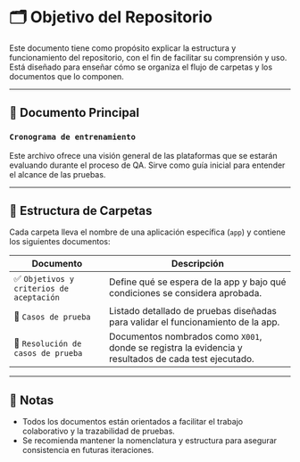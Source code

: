 # 🗂 Objetivo del Repositorio

Este documento tiene como propósito explicar la estructura y funcionamiento del repositorio, con el fin de facilitar su comprensión y uso. Está diseñado para enseñar cómo se organiza el flujo de carpetas y los documentos que lo componen.

---

## 📖 Documento Principal

### `Cronograma de entrenamiento`

Este archivo ofrece una visión general de las plataformas que se estarán evaluando durante el proceso de QA. Sirve como guía inicial para entender el alcance de las pruebas.

---

## 📁 Estructura de Carpetas

Cada carpeta lleva el nombre de una aplicación específica (`app`) y contiene los siguientes documentos:

| Documento                             | Descripción                                                                 |
|--------------------------------------|-----------------------------------------------------------------------------|
| ✅ `Objetivos y criterios de aceptación` | Define qué se espera de la app y bajo qué condiciones se considera aprobada. |
| 🧪 `Casos de prueba`                    | Listado detallado de pruebas diseñadas para validar el funcionamiento de la app. |
| 📝 `Resolución de casos de prueba`      | Documentos nombrados como `X001`, donde se registra la evidencia y resultados de cada test ejecutado. |

---

## 📌 Notas

- Todos los documentos están orientados a facilitar el trabajo colaborativo y la trazabilidad de pruebas.
- Se recomienda mantener la nomenclatura y estructura para asegurar consistencia en futuras iteraciones.
